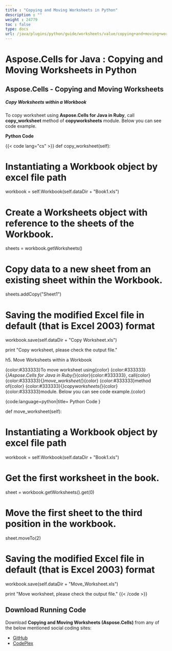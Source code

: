 ```yaml
---
title : "Copying and Moving Worksheets in Python" 
description : "" 
weight : 24779 
toc : false
type: docs
url: /java/plugins/python/guide/worksheets/value/copying+and+moving+worksheets+in+python/
---
```


# Aspose.Cells for Java : Copying and Moving Worksheets in Python


## Aspose.Cells - Copying and Moving Worksheets

##### Copy Worksheets within a Workbook

To copy worksheet using **Aspose.Cells for Java in Ruby**, call **copy\_worksheet** method of **copyworksheets** module. Below you can see code example.

**Python Code**

{{< code lang="cs" >}}
def copy_worksheet(self):  

# Instantiating a Workbook object by excel file path
workbook = self.Workbook(self.dataDir + "Book1.xls")


# Create a Worksheets object with reference to the sheets of the Workbook.
sheets = workbook.getWorksheets()

# Copy data to a new sheet from an existing sheet within the Workbook.
sheets.addCopy("Sheet1")

# Saving the modified Excel file in default (that is Excel 2003) format
workbook.save(self.dataDir + "Copy Worksheet.xls")

print "Copy worksheet, please check the output file."

h5. Move Worksheets within a Workbook


{color:#333333}To move worksheet using{color} {color:#333333}{*}Aspose.Cells for Java in Ruby{*}{color}{color:#333333}, call{color} {color:#333333}{*}move_worksheet{*}{color} {color:#333333}method of{color} {color:#333333}{*}copyworksheets{*}{color} {color:#333333}module. Below you can see code example.{color}

{code:language=python|title= Python Code }

def move_worksheet(self):

# Instantiating a Workbook object by excel file path
workbook = self.Workbook(self.dataDir + "Book1.xls")


# Get the first worksheet in the book.
sheet = workbook.getWorksheets().get(0)

# Move the first sheet to the third position in the workbook.
sheet.moveTo(2)

# Saving the modified Excel file in default (that is Excel 2003) format
workbook.save(self.dataDir + "Move_Worksheet.xls")

print "Move worksheet, please check the output file."
{{< /code >}}

## Download Running Code

Download **Copying and Moving Worksheets (Aspose.Cells)** from any of the below mentioned social coding sites:

*   [GitHub](https://github.com/aspose-cells/Aspose.Cells-for-Java/releases/tag/Aspose.Cells_Java_for_Python-v1.0)
*   [CodePlex](https://asposecellsjavapython.codeplex.com/releases/view/620185)

